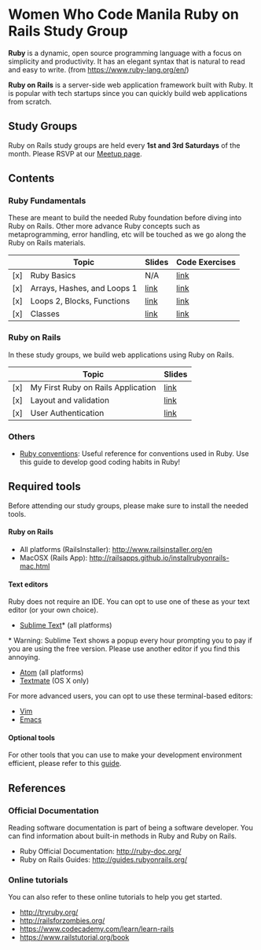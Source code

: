 # Women Who Code Manila Ruby on Rails Study Group

**Ruby** is a dynamic, open source programming language with a focus on simplicity and productivity. It has an elegant syntax that is natural to read and easy to write. (from https://www.ruby-lang.org/en/)

**Ruby on Rails** is a server-side web application framework built with Ruby. It is popular with tech startups since you can quickly build web applications from scratch.


## Study Groups

Ruby on Rails study groups are held every **1st and 3rd Saturdays** of the month. Please RSVP at our [Meetup page](https://www.meetup.com/Women-Who-Code-Manila).


## Contents

### Ruby Fundamentals

These are meant to build the needed Ruby foundation before diving into Ruby on Rails. Other more advance Ruby concepts such as metaprogramming, error handling, etc will be touched as we go along the Ruby on Rails materials.

|     | Topic                       | Slides                        | Code Exercises                                    |
|-----|-----------------------------|-------------------------------|---------------------------------------------------|
| [x] | Ruby Basics                 | N/A                           | [link](ruby_fundamentals/ruby_basics)             |
| [x] | Arrays, Hashes, and Loops 1 | [link](http://bit.ly/2o8UfDw) | [link](ruby_fundamentals/arrays_hashes_loops1)    |
| [x] | Loops 2, Blocks, Functions  | [link](https://goo.gl/rpYrQI) | [link](ruby_fundamentals/loops2_blocks_functions) |
| [x] | Classes                     | [link](https://goo.gl/TSKJBG) | [link](ruby_fundamentals/classes)                 |

### Ruby on Rails

In these study groups, we build web applications using Ruby on Rails.

|     | Topic                              | Slides                        |
|-----|------------------------------------|-------------------------------|
| [x] | My First Ruby on Rails Application | [link](https://goo.gl/A4gMPa) |
| [x] | Layout and validation              | [link](https://goo.gl/iVtNsY) |
| [x] | User Authentication                | [link](https://goo.gl/WAhomB) |

### Others

- [Ruby conventions](docs/ruby_conventions.md): Useful reference for conventions used in Ruby. Use this guide to develop good coding habits in Ruby!

## Required tools

Before attending our study groups, please make sure to install the needed tools.

#### Ruby on Rails

- All platforms (RailsInstaller): http://www.railsinstaller.org/en
- MacOSX (Rails App): http://railsapps.github.io/installrubyonrails-mac.html

#### Text editors

Ruby does not require an IDE. You can opt to use one of these as your text editor (or your own choice).

- [Sublime Text](https://www.sublimetext.com/)\* (all platforms)

\* Warning: Sublime Text shows a popup every hour prompting you to pay if you are using the free version. Please use another editor if you find this annoying.

- [Atom](https://atom.io/) (all platforms)
- [Textmate](https://macromates.com/) (OS X only)

For more advanced users, you can opt to use these terminal-based editors:

- [Vim](http://www.vim.org/)
- [Emacs](https://www.gnu.org/software/emacs/)

#### Optional tools

For other tools that you can use to make your development environment efficient, please refer to this [guide](docs/tools.md).


## References

### Official Documentation

Reading software documentation is part of being a software developer. You can find information about built-in methods in Ruby and Ruby on Rails.

- Ruby Official Documentation: http://ruby-doc.org/
- Ruby on Rails Guides: http://guides.rubyonrails.org/

### Online tutorials

You can also refer to these online tutorials to help you get started.

- http://tryruby.org/
- http://railsforzombies.org/
- https://www.codecademy.com/learn/learn-rails
- https://www.railstutorial.org/book

